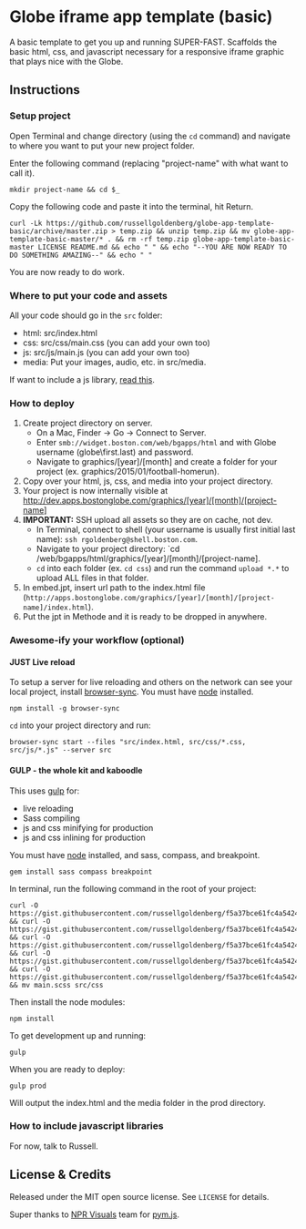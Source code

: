 # Globe iframe app template (basic)
A basic template to get you up and running SUPER-FAST. Scaffolds the basic html, css, and javascript necessary for a responsive iframe graphic that plays nice with the Globe.

## Instructions
### Setup project
Open Terminal and change directory (using the `cd` command) and navigate to where you want to put your new project folder.

Enter the following command (replacing "project-name" with what want to call it).

    mkdir project-name && cd $_

Copy the following code and paste it into the terminal, hit Return.
    
    curl -Lk https://github.com/russellgoldenberg/globe-app-template-basic/archive/master.zip > temp.zip && unzip temp.zip && mv globe-app-template-basic-master/* . && rm -rf temp.zip globe-app-template-basic-master LICENSE README.md && echo " " && echo "--YOU ARE NOW READY TO DO SOMETHING AMAZING--" && echo " "

You are now ready to do work.

### Where to put your code and assets
All your code should go in the `src` folder:
- html: src/index.html
- css: src/css/main.css (you can add your own too)
- js: src/js/main.js (you can add your own too)
- media: Put your images, audio, etc. in src/media.

If want to include a js library, [read this](#how-to-include-javascript-libraries).

### How to deploy
1. Create project directory on server.
	- On a Mac, Finder -> Go -> Connect to Server.
	- Enter `smb://widget.boston.com/web/bgapps/html` and with Globe username (globe\first.last) and password.
	- Navigate to graphics/[year]/[month] and create a folder for your project (ex. graphics/2015/01/football-homerun).
2. Copy over your html, js, css, and media into your project directory.
3. Your project is now internally visible at http://dev.apps.bostonglobe.com/graphics/[year]/[month]/[project-name]
4. **IMPORTANT:** SSH upload all assets so they are on cache, not dev.
	- In Terminal, connect to shell (your username is usually first initial last name): `ssh rgoldenberg@shell.boston.com`.
	- Navigate to your project directory: `cd /web/bgapps/html/graphics/[year]/[month]/[project-name].
	- `cd` into each folder (ex. `cd css`) and run the command `upload *.*` to upload ALL files in that folder. 
4. In embed.jpt, insert url path to the index.html file (`http://apps.bostonglobe.com/graphics/[year]/[month]/[project-name]/index.html`).
5. Put the jpt in Methode and it is ready to be dropped in anywhere.

### Awesome-ify your workflow (optional)
#### JUST Live reload
To setup a server for live reloading and others on the network can see your local project, install [browser-sync](http://www.browsersync.io). You must have [node](http://nodejs.org) installed.

    npm install -g browser-sync

`cd` into your project directory and run:

    browser-sync start --files "src/index.html, src/css/*.css, src/js/*.js" --server src

#### GULP - the whole kit and kaboodle
This uses [gulp](http://gulpjs.com) for:
- live reloading
- Sass compiling
- js and css minifying for production
- js and css inlining for production

You must have [node](http://nodejs.org) installed, and sass, compass, and breakpoint.

	gem install sass compass breakpoint

In terminal, run the following command in the root of your project:

	curl -O https://gist.githubusercontent.com/russellgoldenberg/f5a37bce61fc4a54247b/raw/4d882ee117c4fcaa8f2ece5af263cc67d35ffb87/gulpfile.js && curl -O https://gist.githubusercontent.com/russellgoldenberg/f5a37bce61fc4a54247b/raw/cdc7670f3f9be284da46da05c5e0aa5b54a3e0f5/package.json && curl -O https://gist.githubusercontent.com/russellgoldenberg/f5a37bce61fc4a54247b/raw/7a73a41bfdf76d6f793007240d80983a52f15f97/.jshintrc && curl -O https://gist.githubusercontent.com/russellgoldenberg/f5a37bce61fc4a54247b/raw/b379f8b55f130617088ad7b57da8e3c085fb61dd/config.rb && curl -O https://gist.githubusercontent.com/russellgoldenberg/f5a37bce61fc4a54247b/raw/ac82574bf275aa2f30f7f8257c60e76a8ba58bfd/main.scss && mv main.scss src/css

Then install the node modules:

	npm install

To get development up and running:

	gulp

When you are ready to deploy:

	gulp prod

Will output the index.html and the media folder in the prod directory.

### How to include javascript libraries
For now, talk to Russell.

## License & Credits

Released under the MIT open source license. See `LICENSE` for details.

Super thanks to [NPR Visuals](http://github.com/nprapps) team for [pym.js](https://github.com/nprapps/pym.js).
